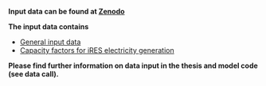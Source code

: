 **Input data can be found at [Zenodo](https://zenodo.org/)**

**The input data contains**

- [General input data](https://zenodo.org/record/5095314#.YO2qcUxCTmE)
- [Capacity factors for iRES electricity generation](https://zenodo.org/record/5095338#.YO2r4UxCTmE)

**Please find further information on data input in the thesis and model code (see data call).**
